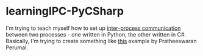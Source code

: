 # learningIPC-PyCSharp

I'm trying to teach myself how to set up [inter-process communication](https://en.wikipedia.org/wiki/Inter-process_communication) between two processes - one written in Python, the other written in C#. Basically, I'm trying to create something like [this](https://github.com/Pratheeswaran/IPC) example by Pratheeswaran Perumal.
